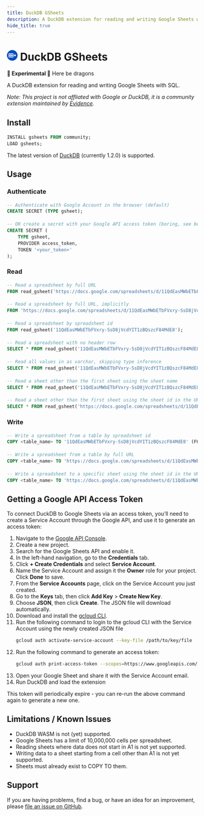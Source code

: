 ```yaml
---
title: DuckDB GSheets
description: A DuckDB extension for reading and writing Google Sheets with SQL.
hide_title: true
---
```


<h1 class="markdown flex items-center gap-2"><img src="icon-512.png" style="height: 1em;"/> DuckDB GSheets</h1>

<Alert status="warning">

**🚧 Experimental 🚧** Here be dragons
 
</Alert>


A DuckDB extension for reading and writing Google Sheets with SQL.

_Note: This project is not affliated with Google or DuckDB, it is a community extension maintained by [Evidence](https://evidence.dev)._

## Install

```sql
INSTALL gsheets FROM community;
LOAD gsheets;
```

The latest version of [DuckDB](https://duckdb.org/docs/installation) (currently 1.2.0) is supported.

## Usage 

### Authenticate

```sql
-- Authenticate with Google Account in the browser (default)
CREATE SECRET (TYPE gsheet);

-- OR create a secret with your Google API access token (boring, see below guide)
CREATE SECRET (
    TYPE gsheet, 
    PROVIDER access_token, 
    TOKEN '<your_token>'
);
```

### Read

```sql
-- Read a spreadsheet by full URL
FROM read_gsheet('https://docs.google.com/spreadsheets/d/11QdEasMWbETbFVxry-SsD8jVcdYIT1zBQszcF84MdE8/edit');

-- Read a spreadsheet by full URL, implicitly
FROM 'https://docs.google.com/spreadsheets/d/11QdEasMWbETbFVxry-SsD8jVcdYIT1zBQszcF84MdE8/edit';

-- Read a spreadsheet by spreadsheet id
FROM read_gsheet('11QdEasMWbETbFVxry-SsD8jVcdYIT1zBQszcF84MdE8');

-- Read a spreadsheet with no header row
SELECT * FROM read_gsheet('11QdEasMWbETbFVxry-SsD8jVcdYIT1zBQszcF84MdE8', headers=false);

-- Read all values in as varchar, skipping type inference
SELECT * FROM read_gsheet('11QdEasMWbETbFVxry-SsD8jVcdYIT1zBQszcF84MdE8', all_varchar=true);

-- Read a sheet other than the first sheet using the sheet name
SELECT * FROM read_gsheet('11QdEasMWbETbFVxry-SsD8jVcdYIT1zBQszcF84MdE8', sheet='Sheet2');

-- Read a sheet other than the first sheet using the sheet id in the URL
SELECT * FROM read_gsheet('https://docs.google.com/spreadsheets/d/11QdEasMWbETbFVxry-SsD8jVcdYIT1zBQszcF84MdE8/edit?gid=644613997#gid=644613997');
```

### Write

```sql
-- Write a spreadsheet from a table by spreadsheet id
COPY <table_name> TO '11QdEasMWbETbFVxry-SsD8jVcdYIT1zBQszcF84MdE8' (FORMAT gsheet);

-- Write a spreadsheet from a table by full URL
COPY <table_name> TO 'https://docs.google.com/spreadsheets/d/11QdEasMWbETbFVxry-SsD8jVcdYIT1zBQszcF84MdE8/edit?usp=sharing' (FORMAT gsheet);

-- Write a spreadsheet to a specific sheet using the sheet id in the URL
COPY <table_name> TO 'https://docs.google.com/spreadsheets/d/11QdEasMWbETbFVxry-SsD8jVcdYIT1zBQszcF84MdE8/edit?gid=1295634987#gid=1295634987' (FORMAT gsheet);
```

## Getting a Google API Access Token

To connect DuckDB to Google Sheets via an access token, you’ll need to create a Service Account through the Google API, and use it to generate an access token:

1. Navigate to the [Google API Console](https://console.developers.google.com/apis/library).
2. Create a new project.
3. Search for the Google Sheets API and enable it.
4. In the left-hand navigation, go to the **Credentials** tab.
5. Click **+ Create Credentials** and select **Service Account**.
6. Name the Service Account and assign it the **Owner** role for your project. Click **Done** to save.
7. From the **Service Accounts** page, click on the Service Account you just created.
8. Go to the **Keys** tab, then click **Add Key** > **Create New Key**.
9. Choose **JSON**, then click **Create**. The JSON file will download automatically.
10. Download and install the [gcloud CLI](https://cloud.google.com/sdk/docs/install).
11. Run the following command to login to the gcloud CLI with the Service Account using the newly created JSON file
    ```bash
    gcloud auth activate-service-account --key-file /path/to/key/file
    ```
12. Run the following command to generate an access token:
    ```bash
    gcloud auth print-access-token --scopes=https://www.googleapis.com/auth/spreadsheets
    ```
13. Open your Google Sheet and share it with the Service Account email.
14. Run DuckDB and load the extension

This token will periodically expire - you can re-run the above command again to generate a new one.

## Limitations / Known Issues

- DuckDB WASM is not (yet) supported.
- Google Sheets has a limit of 10,000,000 cells per spreadsheet.
- Reading sheets where data does not start in A1 is not yet supported.
- Writing data to a sheet starting from a cell other than A1 is not yet supported.
- Sheets must already exist to COPY TO them.

## Support 

If you are having problems, find a bug, or have an idea for an improvement, please [file an issue on GitHub](https://github.com/evidence-dev/duckdb_gsheets).
